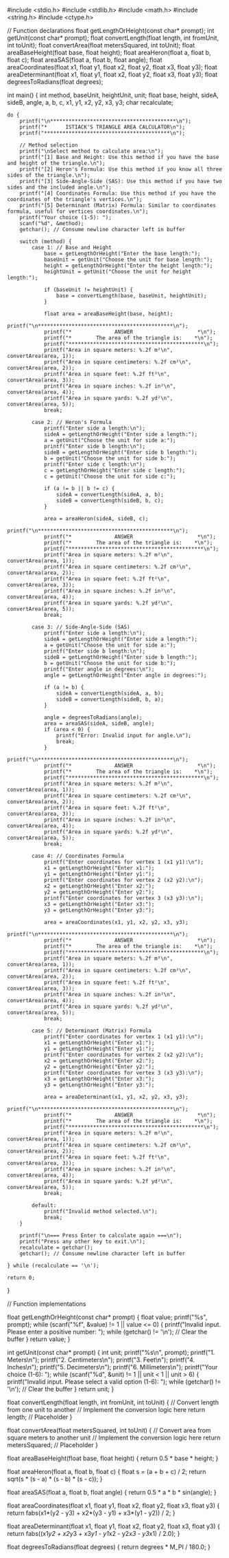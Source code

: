 #include <stdio.h>
#include <stdlib.h>
#include <math.h>
#include <string.h>
#include <ctype.h>

// Function declarations
float getLengthOrHeight(const char* prompt);
int getUnit(const char* prompt);
float convertLength(float length, int fromUnit, int toUnit);
float convertArea(float metersSquared, int toUnit);
float areaBaseHeight(float base, float height);
float areaHeron(float a, float b, float c);
float areaSAS(float a, float b, float angle);
float areaCoordinates(float x1, float y1, float x2, float y2, float x3, float y3);
float areaDeterminant(float x1, float y1, float x2, float y2, float x3, float y3);
float degreesToRadians(float degrees);

int main() {
    int method, baseUnit, heightUnit, unit;
    float base, height, sideA, sideB, angle, a, b, c, x1, y1, x2, y2, x3, y3;
    char recalculate;

    do {
        printf("\n*****************************************\n");
        printf("*      ISTIACK'S TRIANGLE AREA CALCULATOR\n");
        printf("*****************************************\n");

        // Method selection
        printf("\nSelect method to calculate area:\n");
        printf("[1] Base and Height: Use this method if you have the base and height of the triangle.\n");
        printf("[2] Heron's Formula: Use this method if you know all three sides of the triangle.\n");
        printf("[3] Side-Angle-Side (SAS): Use this method if you have two sides and the included angle.\n");
        printf("[4] Coordinates Formula: Use this method if you have the coordinates of the triangle's vertices.\n");
        printf("[5] Determinant (Matrix) Formula: Similar to coordinates formula, useful for vertices coordinates.\n");
        printf("Your choice (1-5): ");
        scanf("%d", &method);
        getchar(); // Consume newline character left in buffer

        switch (method) {
            case 1: // Base and Height
                base = getLengthOrHeight("Enter the base length:");
                baseUnit = getUnit("Choose the unit for base length:");
                height = getLengthOrHeight("Enter the height length:");
                heightUnit = getUnit("Choose the unit for height length:");

                if (baseUnit != heightUnit) {
                    base = convertLength(base, baseUnit, heightUnit);
                }

                float area = areaBaseHeight(base, height);
                printf("\n********************************************\n");
                printf("*              ANSWER                     *\n");
                printf("*        The area of the triangle is:    *\n");
                printf("********************************************\n");
                printf("Area in square meters: %.2f m²\n", convertArea(area, 1));
                printf("Area in square centimeters: %.2f cm²\n", convertArea(area, 2));
                printf("Area in square feet: %.2f ft²\n", convertArea(area, 3));
                printf("Area in square inches: %.2f in²\n", convertArea(area, 4));
                printf("Area in square yards: %.2f yd²\n", convertArea(area, 5));
                break;
            
            case 2: // Heron's Formula
                printf("Enter side a length:\n");
                sideA = getLengthOrHeight("Enter side a length:");
                a = getUnit("Choose the unit for side a:");
                printf("Enter side b length:\n");
                sideB = getLengthOrHeight("Enter side b length:");
                b = getUnit("Choose the unit for side b:");
                printf("Enter side c length:\n");
                c = getLengthOrHeight("Enter side c length:");
                c = getUnit("Choose the unit for side c:");

                if (a != b || b != c) {
                    sideA = convertLength(sideA, a, b);
                    sideB = convertLength(sideB, b, c);
                }

                area = areaHeron(sideA, sideB, c);
                printf("\n********************************************\n");
                printf("*              ANSWER                     *\n");
                printf("*        The area of the triangle is:    *\n");
                printf("********************************************\n");
                printf("Area in square meters: %.2f m²\n", convertArea(area, 1));
                printf("Area in square centimeters: %.2f cm²\n", convertArea(area, 2));
                printf("Area in square feet: %.2f ft²\n", convertArea(area, 3));
                printf("Area in square inches: %.2f in²\n", convertArea(area, 4));
                printf("Area in square yards: %.2f yd²\n", convertArea(area, 5));
                break;
            
            case 3: // Side-Angle-Side (SAS)
                printf("Enter side a length:\n");
                sideA = getLengthOrHeight("Enter side a length:");
                a = getUnit("Choose the unit for side a:");
                printf("Enter side b length:\n");
                sideB = getLengthOrHeight("Enter side b length:");
                b = getUnit("Choose the unit for side b:");
                printf("Enter angle in degrees:\n");
                angle = getLengthOrHeight("Enter angle in degrees:");

                if (a != b) {
                    sideA = convertLength(sideA, a, b);
                    sideB = convertLength(sideB, b, a);
                }

                angle = degreesToRadians(angle);
                area = areaSAS(sideA, sideB, angle);
                if (area < 0) {
                    printf("Error: Invalid input for angle.\n");
                    break;
                }
                printf("\n********************************************\n");
                printf("*              ANSWER                     *\n");
                printf("*        The area of the triangle is:    *\n");
                printf("********************************************\n");
                printf("Area in square meters: %.2f m²\n", convertArea(area, 1));
                printf("Area in square centimeters: %.2f cm²\n", convertArea(area, 2));
                printf("Area in square feet: %.2f ft²\n", convertArea(area, 3));
                printf("Area in square inches: %.2f in²\n", convertArea(area, 4));
                printf("Area in square yards: %.2f yd²\n", convertArea(area, 5));
                break;
            
            case 4: // Coordinates Formula
                printf("Enter coordinates for vertex 1 (x1 y1):\n");
                x1 = getLengthOrHeight("Enter x1:");
                y1 = getLengthOrHeight("Enter y1:");
                printf("Enter coordinates for vertex 2 (x2 y2):\n");
                x2 = getLengthOrHeight("Enter x2:");
                y2 = getLengthOrHeight("Enter y2:");
                printf("Enter coordinates for vertex 3 (x3 y3):\n");
                x3 = getLengthOrHeight("Enter x3:");
                y3 = getLengthOrHeight("Enter y3:");

                area = areaCoordinates(x1, y1, x2, y2, x3, y3);
                printf("\n********************************************\n");
                printf("*              ANSWER                     *\n");
                printf("*        The area of the triangle is:    *\n");
                printf("********************************************\n");
                printf("Area in square meters: %.2f m²\n", convertArea(area, 1));
                printf("Area in square centimeters: %.2f cm²\n", convertArea(area, 2));
                printf("Area in square feet: %.2f ft²\n", convertArea(area, 3));
                printf("Area in square inches: %.2f in²\n", convertArea(area, 4));
                printf("Area in square yards: %.2f yd²\n", convertArea(area, 5));
                break;
            
            case 5: // Determinant (Matrix) Formula
                printf("Enter coordinates for vertex 1 (x1 y1):\n");
                x1 = getLengthOrHeight("Enter x1:");
                y1 = getLengthOrHeight("Enter y1:");
                printf("Enter coordinates for vertex 2 (x2 y2):\n");
                x2 = getLengthOrHeight("Enter x2:");
                y2 = getLengthOrHeight("Enter y2:");
                printf("Enter coordinates for vertex 3 (x3 y3):\n");
                x3 = getLengthOrHeight("Enter x3:");
                y3 = getLengthOrHeight("Enter y3:");

                area = areaDeterminant(x1, y1, x2, y2, x3, y3);
                printf("\n********************************************\n");
                printf("*              ANSWER                     *\n");
                printf("*        The area of the triangle is:    *\n");
                printf("********************************************\n");
                printf("Area in square meters: %.2f m²\n", convertArea(area, 1));
                printf("Area in square centimeters: %.2f cm²\n", convertArea(area, 2));
                printf("Area in square feet: %.2f ft²\n", convertArea(area, 3));
                printf("Area in square inches: %.2f in²\n", convertArea(area, 4));
                printf("Area in square yards: %.2f yd²\n", convertArea(area, 5));
                break;

            default:
                printf("Invalid method selected.\n");
                break;
        }

        printf("\n=== Press Enter to calculate again ===\n");
        printf("Press any other key to exit.\n");
        recalculate = getchar();
        getchar(); // Consume newline character left in buffer

    } while (recalculate == '\n');

    return 0;
}

// Function implementations

float getLengthOrHeight(const char* prompt) {
    float value;
    printf("%s", prompt);
    while (scanf("%f", &value) != 1 || value <= 0) {
        printf("Invalid input. Please enter a positive number: ");
        while (getchar() != '\n'); // Clear the buffer
    }
    return value;
}

int getUnit(const char* prompt) {
    int unit;
    printf("%s\n", prompt);
    printf("1. Meters\n");
    printf("2. Centimeters\n");
    printf("3. Feet\n");
    printf("4. Inches\n");
    printf("5. Decimeters\n");
    printf("6. Millimeters\n");
    printf("Your choice (1-6): ");
    while (scanf("%d", &unit) != 1 || unit < 1 || unit > 6) {
        printf("Invalid input. Please select a valid option (1-6): ");
        while (getchar() != '\n'); // Clear the buffer
    }
    return unit;
}

float convertLength(float length, int fromUnit, int toUnit) {
    // Convert length from one unit to another
    // Implement the conversion logic here
    return length; // Placeholder
}

float convertArea(float metersSquared, int toUnit) {
    // Convert area from square meters to another unit
    // Implement the conversion logic here
    return metersSquared; // Placeholder
}

float areaBaseHeight(float base, float height) {
    return 0.5 * base * height;
}

float areaHeron(float a, float b, float c) {
    float s = (a + b + c) / 2;
    return sqrt(s * (s - a) * (s - b) * (s - c));
}

float areaSAS(float a, float b, float angle) {
    return 0.5 * a * b * sin(angle);
}

float areaCoordinates(float x1, float y1, float x2, float y2, float x3, float y3) {
    return fabs(x1*(y2 - y3) + x2*(y3 - y1) + x3*(y1 - y2)) / 2;
}

float areaDeterminant(float x1, float y1, float x2, float y2, float x3, float y3) {
    return fabs((x1*y2 + x2*y3 + x3*y1 - y1*x2 - y2*x3 - y3*x1) / 2.0);
}

float degreesToRadians(float degrees) {
    return degrees * M_PI / 180.0;
}
